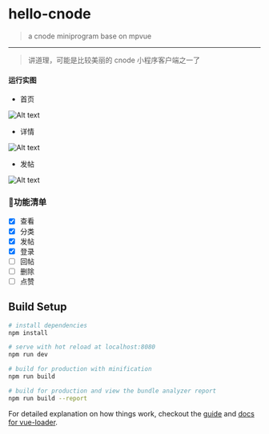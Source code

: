 # hello-cnode

> a cnode miniprogram base on mpvue


---

> 讲道理，可能是比较美丽的 cnode 小程序客户端之一了

#### 运行实图
- 首页

![Alt text](/snapshot/IMG_2201.png)

- 详情

![Alt text](/snapshot/IMG_2202.png)

- 发帖

![Alt text](/snapshot/IMG_2203.png)

### 功能清单

- [x] 查看
- [x] 分类
- [x] 发帖
- [x] 登录
- [ ] 回帖
- [ ] 删除
- [ ] 点赞

## Build Setup

``` bash
# install dependencies
npm install

# serve with hot reload at localhost:8080
npm run dev

# build for production with minification
npm run build

# build for production and view the bundle analyzer report
npm run build --report
```

For detailed explanation on how things work, checkout the [guide](http://vuejs-templates.github.io/webpack/) and [docs for vue-loader](http://vuejs.github.io/vue-loader).
